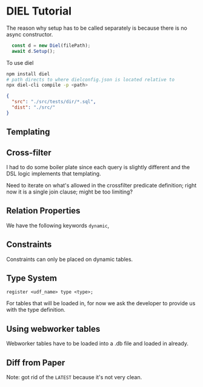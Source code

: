 # DIEL Tutorial

The reason why setup has to be called separately is because there is no async constructor.

```ts
  const d = new Diel(filePath);
  await d.Setup();
```

To use diel
```bash
npm install diel
# path directs to where dielconfig.json is located relative to 
npx diel-cli compile -p <path>
```

```json
{
  "src": "./src/tests/dir/*.sql",
  "dist": "./src/"
}
```

## Templating



## Cross-filter

I had to do some boiler plate since each query is slightly different and the DSL logic implements that templating.

Need to iterate on what's allowed in the crossfilter predicate definition; right now it is a single join clause; might be too limiting?

## Relation Properties

We have the following keywords `dynamic`, 

## Constraints

Constraints can only be placed on dynamic tables.

## Type System

```diel
register <udf_name> type <type>;

```

For tables that will be loaded in, for now we ask the developer to provide us with the type definition.

## Using webworker tables

Webworker tables have to be loaded into a .db file and loaded in already.

## Diff from Paper

Note: got rid of the `LATEST` because it's not very clean.


